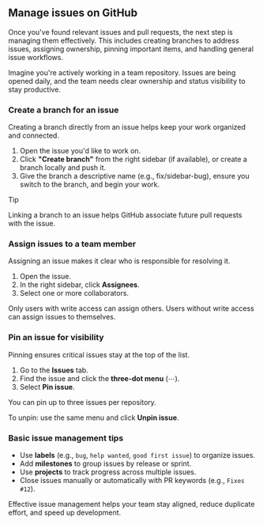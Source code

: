 ## Manage issues on GitHub

Once you've found relevant issues and pull requests, the next step is managing them effectively. This includes creating branches to address issues, assigning ownership, pinning important items, and handling general issue workflows.

Imagine you're actively working in a team repository. Issues are being opened daily, and the team needs clear ownership and status visibility to stay productive.

### Create a branch for an issue

Creating a branch directly from an issue helps keep your work organized and connected.

1. Open the issue you'd like to work on.
2. Click **"Create branch"** from the right sidebar (if available), or create a branch locally and push it.
3. Give the branch a descriptive name (e.g., fix/sidebar-bug), ensure you switch to the branch, and begin your work.

> [!TIP]
> Linking a branch to an issue helps GitHub associate future pull requests with the issue.

### Assign issues to a team member

Assigning an issue makes it clear who is responsible for resolving it.

1. Open the issue.
2. In the right sidebar, click **Assignees**.
3. Select one or more collaborators.

Only users with write access can assign others. Users without write access can assign issues to themselves.

### Pin an issue for visibility

Pinning ensures critical issues stay at the top of the list.

1. Go to the **Issues** tab.
2. Find the issue and click the **three-dot menu** (⋯).
3. Select **Pin issue**.

You can pin up to three issues per repository.

To unpin: use the same menu and click **Unpin issue**.

### Basic issue management tips

* Use **labels** (e.g., `bug`, `help wanted`, `good first issue`) to organize issues.
* Add **milestones** to group issues by release or sprint.
* Use **projects** to track progress across multiple issues.
* Close issues manually or automatically with PR keywords (e.g., `Fixes #12`).

Effective issue management helps your team stay aligned, reduce duplicate effort, and speed up development.

